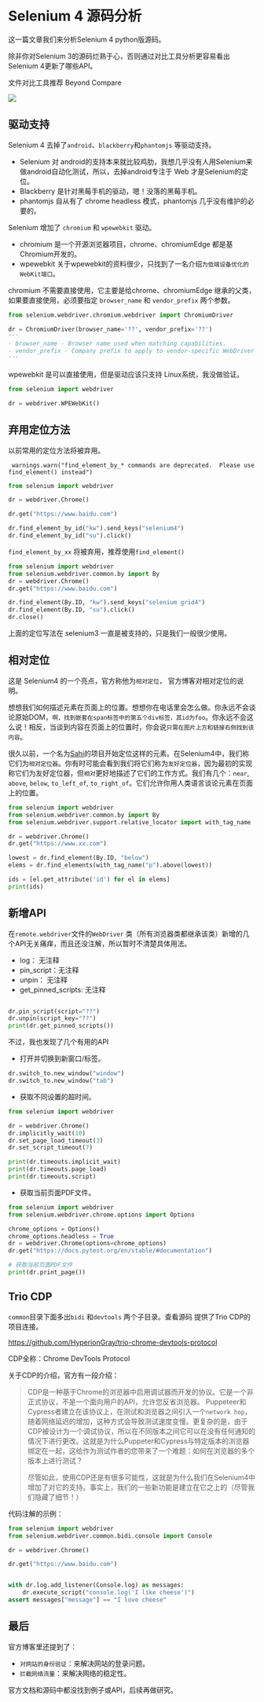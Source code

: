 # Selenium 4 源码分析

这一篇文章我们来分析Selenium 4 python版源码。

除非你对Selenium 3的源码烂熟于心，否则通过对比工具分析更容易看出Selenium 4更新了哪些API。

文件对比工具推荐 Beyond Compare

![](./img/selenium_compare.png)


## 驱动支持

Selenium 4 去掉了`android`、`blackberry`和`phantomjs` 等驱动支持。

* Selenium 对 android的支持本来就比较鸡肋，我想几乎没有人用Selenium来做android自动化测试，所以，去掉android专注于 Web 才是Selenium的定位。
* Blackberry 是针对黑莓手机的驱动，嗯！没落的黑莓手机。
* phantomjs 自从有了 chrome headless 模式，phantomjs 几乎没有维护的必要的。

Selenium 增加了 `chromium` 和 `wpewebkit` 驱动。

* chromium 是一个开源浏览器项目，chrome、chromiumEdge 都是基Chromium开发的。
* wpewebkit 关于wpewebkit的资料很少，只找到了一名介绍`为低端设备优化的WebKit端口`。

chromium 不需要直接使用，它主要是给chrome、chromiumEdge 继承的父类，如果要直接使用，必须要指定 `browser_name` 和 `vendor_prefix` 两个参数。

```python
from selenium.webdriver.chromium.webdriver import ChromiumDriver

dr = ChromiumDriver(browser_name='??', vendor_prefix='??')
'''
- browser_name - Browser name used when matching capabilities.
- vendor_prefix - Company prefix to apply to vendor-specific WebDriver extension commands.
'''
```

wpewebkit 是可以直接使用，但是驱动应该只支持 Linux系统，我没做验证。

```python
from selenium import webdriver

dr = webdriver.WPEWebKit()
```


## 弃用定位方法

以前常用的定位方法将被弃用。

` warnings.warn("find_element_by_* commands are deprecated. 
 Please use find_element() instead")`

```python
from selenium import webdriver

dr = webdriver.Chrome()

dr.get("https://www.baidu.com")

dr.find_element_by_id("kw").send_keys("selenium4")
dr.find_element_by_id("su").click()

```

`find_element_by_xx` 将被弃用，推荐使用`find_element()`

```python
from selenium import webdriver
from selenium.webdriver.common.by import By
dr = webdriver.Chrome()
dr.get("https://www.baidu.com")

dr.find_element(By.ID, "kw").send_keys("selenium grid4")
dr.find_element(By.ID, "su").click()
dr.close()
```

上面的定位写法在 selenium3 一直是被支持的，只是我们一般很少使用。

## 相对定位

这是 Selenium4 的一个亮点，官方称他为`相对定位`， 官方博客对相对定位的说明。

想想我们如何描述元素在页面上的位置。想想你在电话里会怎么做。你永远不会谈论原始DOM，`啊，找到嵌套在span标签中的第五个div标签，其id为foo`。你永远不会这么说！相反，当谈到内容在页面上的位置时，你会说`只需在图片上方和链接右侧找到该内容`。

很久以前，一个名为[Sahi](https://sahipro.com/docs/sahi-apis/accessor-api-basics.html)的项目开始定位这样的元素。在Selenium4中，我们称它们为`相对定位器`。你有时可能会看到我们将它们称为`友好定位器`，因为最初的实现称它们为友好定位器，但`相对`更好地描述了它们的工作方式。我们有几个：`near`, `above`, `below`, `to_left_of`, `to_right_of`。它们允许你用人类语言谈论元素在页面上的位置。

```python
from selenium import webdriver
from selenium.webdriver.common.by import By
from selenium.webdriver.support.relative_locator import with_tag_name

dr = webdriver.Chrome()
dr.get("https://www.xx.com")

lowest = dr.find_element(By.ID, "below")
elems = dr.find_elements(with_tag_name("p").above(lowest))

ids = [el.get_attribute('id') for el in elems]
print(ids)

```


## 新增API

在`remote.webdriver`文件的`WebDriver` 类（所有浏览器类都继承该类）新增的几个API无关痛痒，而且还没注解，所以暂时不清楚具体用法。

* log： 无注释
* pin_script：无注释 
* unpin： 无注释
* get_pinned_scripts: 无注释


```py

dr.pin_script(script="??")
dr.unpin(script_key="??")
print(dr.get_pinned_scripts())

```

不过，我也发现了几个有用的API

* 打开并切换到新窗口/标签。

```python
dr.switch_to.new_window("window")
dr.switch_to.new_window("tab")
```

* 获取不同设置的超时间。

```python
from selenium import webdriver

dr = webdriver.Chrome()
dr.implicitly_wait(10)
dr.set_page_load_timeout(3)
dr.set_script_timeout(7)

print(dr.timeouts.implicit_wait)
print(dr.timeouts.page_load)
print(dr.timeouts.script)
```

* 获取当前页面PDF文件。

```python
from selenium import webdriver
from selenium.webdriver.chrome.options import Options

chrome_options = Options()
chrome_options.headless = True
dr = webdriver.Chrome(options=chrome_options)
dr.get("https://docs.pytest.org/en/stable/#documentation")

# 获取当前页面PDF文件
print(dr.print_page())
```



## Trio CDP

`common`目录下面多出`bidi` 和`devtools` 两个子目录。查看源码 提供了Trio CDP的项目连接。

https://github.com/HyperionGray/trio-chrome-devtools-protocol

CDP全称：Chrome DevTools Protocol

关于CDP的介绍，官方有一段介绍：

> CDP是一种基于Chrome的浏览器中启用调试器而开发的协议。它是一个非正式协议，不是一个面向用户的API，允许您反省浏览器。 Puppeteer和Cypress者建立在该协议上，在测试和浏览器之间引入一个`network hop`，随着网络延迟的增加，这种方式会导致测试速度变慢。更复杂的是，由于CDP被设计为一个调试协议，所以在不同版本之间它可以在没有任何通知的情况下进行更改。这就是为什么Puppeter和Cypress与特定版本的浏览器绑定在一起，这给作为测试作者的您带来了一个难题：如何在浏览器的多个版本上进行测试？
> 
> 尽管如此，使用CDP还是有很多可能性，这就是为什么我们在Selenium4中增加了对它的支持。事实上，我们的一些新功能是建立在它之上的（尽管我们隐藏了细节！）

代码注解的示例：
```py
from selenium import webdriver
from selenium.webdriver.common.bidi.console import Console

dr = webdriver.Chrome()

dr.get("https://www.baidu.com")


with dr.log.add_listener(Console.log) as messages:
    dr.execute_script("console.log('I like cheese')")
assert messages["message"] == "I love cheese"
```


## 最后


官方博客里还提到了：
* `对网站的身份验证`：来解决网站的登录问题。
* `拦截网络流量`：来解决网络的稳定性。

官方文档和源码中都没找到例子或API，后续再做研究。

